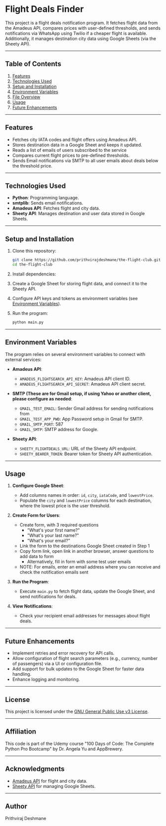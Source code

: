 # Flight Deals Finder

This project is a flight deals notification program. It fetches flight data from the Amadeus API, compares prices with user-defined thresholds, and sends notifications via WhatsApp using Twilio if a cheaper flight is available. Additionally, it manages destination city data using Google Sheets (via the Sheety API).

---

## Table of Contents

1. [Features](#features)
2. [Technologies Used](#technologies-used)
3. [Setup and Installation](#setup-and-installation)
4. [Environment Variables](#environment-variables)
5. [File Overview](#file-overview)
6. [Usage](#usage)
7. [Future Enhancements](#future-enhancements)

---

## Features

- Fetches city IATA codes and flight offers using Amadeus API.
- Stores destination data in a Google Sheet and keeps it updated.
- Reads a list of emails of users subscribed to the service
- Compares current flight prices to pre-defined thresholds.
- Sends Email notifications via SMTP to all user emails about deals below the threshold price.

---

## Technologies Used

- **Python**: Programming language.
- **smtplib**: Sends email notifications.
- **Amadeus API**: Fetches flight and city data.
- **Sheety API**: Manages destination and user data stored in Google Sheets.

---

## Setup and Installation

1. Clone this repository:
    ```bash
    git clone https://github.com/prithvirajdeshmane/the-flight-club.git
    cd the-flight-club
    ```

2. Install dependencies:

3. Create a Google Sheet for storing flight data, and connect it to the Sheety API.

4. Configure API keys and tokens as environment variables (see [Environment Variables](#environment-variables)).

5. Run the program:
    ```bash
    python main.py
    ```

---

## Environment Variables

The program relies on several environment variables to connect with external services:

- **Amadeus API**:
  - `AMADEUS_FLIGHTSEARCH_API_KEY`: Amadeus API client ID.
  - `AMADEUS_FLIGHTSEARCH_API_SECRET`: Amadeus API client secret.

- **SMTP (These are for Gmail setup, if using Yahoo or another client, please configure as needed**:
  - `GMAIL_TEST_EMAIL`: Sender Gmail address for sending notifications from
  - `GMAIL_TEST_APP_PWD`: App Password setup in Gmail for SMTP.
  - `GMAIL_SMTP_PORT`: 587
  - `GMAIL_SMTP`: SMTP address for Google.

- **Sheety API**:
  - `SHEETY_FLIGHTDEALS_URL`: URL of the Sheety API endpoint.
  - `SHEETY_BEARER_TOKEN`: Bearer token for Sheety API authentication.

---

## Usage

1. **Configure Google Sheet**:
   - Add columns names in order: `id`, `city`, `iataCode`, and `lowestPrice`.
   - Populate the `city` and `lowestPrice` columns for each destination, where the lowest price is the user threshold.

2. **Create Form for Users**:
   - Create form, with 3 required questions
     - "What's your first name?"
     - "What's your last name?"
     - "What's your email?"
   - Link the form to the destinations Google Sheet created in Step 1
   - Copy form link, open link in another browser, answer questions to add data to form
     - Alternatively, fill in form with some test user emails
   - NOTE: For emails, enter an email address where you can receive and check the notification emails sent

3. **Run the Program**:
   - Execute `main.py` to fetch flight data, update the Google Sheet, and send notifications for deals.

4. **View Notifications**:
   - Check your recipient email addresses for messages about flight deals.

---

## Future Enhancements

- Implement retries and error recovery for API calls.
- Allow configuration of flight search parameters (e.g., currency, number of passengers) via a UI or configuration file.
- Add support for bulk updates to the Google Sheet for faster data handling.
- Enhance logging and monitoring.

---
## License
This project is licensed under the [GNU General Public Use v3 License](https://www.gnu.org/licenses/gpl-3.0.en.html).

---
## Affiliation
This code is part of the Udemy course "100 Days of Code: The Complete Python Pro Bootcamp" by Dr. Angela Yu and AppBrewery.

---
## Acknowledgments

- [Amadeus API](https://developers.amadeus.com/) for flight and city data.
- [Sheety API](https://sheety.co/) for managing Google Sheets.

---
## Author
Prithviraj Deshmane
